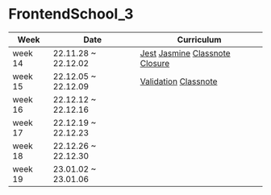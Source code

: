 # FrontendSchool_3

| Week    |Date                |Curriculum                                                                   | 
|---------|--------------------|-----------------------------------------------------------------------------|
| week 14 | 22.11.28 ~ 22.12.02| [Jest](https://github.com/loafcheck/FrontendSchool_3/tree/main/TDD_Jest) [Jasmine](https://github.com/loafcheck/FrontendSchool_3/tree/main/jasmine) [Classnote](https://docs.google.com/document/d/1j9ICt3PpD9MyTP3Yq4r4g9xX4UUGUHMua-JbNMnNnF8/edit) [Closure](https://docs.google.com/document/d/1j9ICt3PpD9MyTP3Yq4r4g9xX4UUGUHMua-JbNMnNnF8/edit)              | 
| week 15 | 22.12.05 ~ 22.12.09| [Validation](https://github.com/loafcheck/FrontendSchool_3/tree/main/validation) [Classnote](https://docs.google.com/document/d/1AvPexlpGH8Z3gVs-d2ouyTWGHK352N0lQNtJxY4O0qE/edit) |
| week 16 | 22.12.12 ~ 22.12.16|  | 
| week 17 | 22.12.19 ~ 22.12.23|  | 
| week 18 | 22.12.26 ~ 22.12.30|  | 
| week 19 | 23.01.02 ~ 23.01.06|  | 
